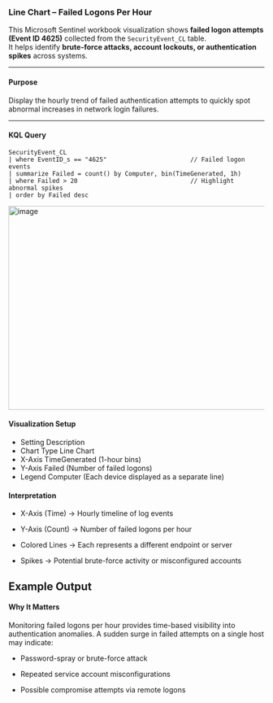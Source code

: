 ### Line Chart – Failed Logons Per Hour

This Microsoft Sentinel workbook visualization shows **failed logon attempts (Event ID 4625)** collected from the `SecurityEvent_CL` table.  
It helps identify **brute-force attacks, account lockouts, or authentication spikes** across systems.

---

#### Purpose
Display the hourly trend of failed authentication attempts to quickly spot abnormal increases in network login failures.

---

#### KQL Query
```kql
SecurityEvent_CL
| where EventID_s == "4625"                       // Failed logon events
| summarize Failed = count() by Computer, bin(TimeGenerated, 1h)
| where Failed > 20                               // Highlight abnormal spikes
| order by Failed desc
```

<img width="979" height="401" alt="image" src="https://github.com/user-attachments/assets/9040f2e1-0ae7-4818-981a-d0fc6041b37e" />

#### Visualization Setup
- Setting	Description
- Chart Type	Line Chart
- X-Axis	TimeGenerated (1-hour bins)
- Y-Axis	Failed (Number of failed logons)
- Legend	Computer (Each device displayed as a separate line)
  
#### Interpretation

- X-Axis (Time) → Hourly timeline of log events

- Y-Axis (Count) → Number of failed logons per hour

- Colored Lines → Each represents a different endpoint or server

- Spikes → Potential brute-force activity or misconfigured accounts

## Example Output

#### Why It Matters

Monitoring failed logons per hour provides time-based visibility into authentication anomalies.
A sudden surge in failed attempts on a single host may indicate:

- Password-spray or brute-force attack

- Repeated service account misconfigurations

- Possible compromise attempts via remote logons
